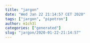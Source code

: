 ```yaml
---
title: "jargon"
date: "Wed Jan 22 21:14:57 CET 2020"
tags: ["jargon", "pipotron"]
author: m1ch3l
categories: ["generated"]
slug: "jargon/2020-01-22-21:14:57"
---
```



